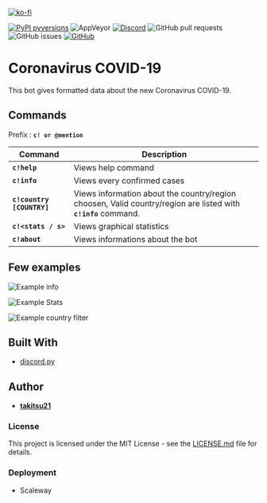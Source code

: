 [![ko-fi](https://www.ko-fi.com/img/githubbutton_sm.svg)](https://ko-fi.com/U7U1RSV5)

[![PyPI pyversions](https://img.shields.io/badge/python-3.8-blue)](https://www.python.org/)  ![AppVeyor](https://img.shields.io/appveyor/ci/takitsu21/WarframeTrader) [![Discord](https://img.shields.io/discord/556268083681951759?color=blue&label=discord)](http://discord.gg/wTxbQYb) ![GitHub pull requests](https://img.shields.io/github/issues-pr/takitsu21/covid-19-tracker) ![GitHub issues](https://img.shields.io/github/issues/takitsu21/covid-19-tracker) [![GitHub](https://img.shields.io/github/license/takitsu21/covid-19-tracker)](LICENCE)

# Coronavirus COVID-19

This bot gives formatted data about the new Coronavirus COVID-19.

## Commands

Prefix : **`c! or @mention`**

| Command | Description |
| ------- | ----------- |
| **`c!help`** | Views help command |
| **`c!info`** | Views every confirmed cases |
| **`c!country [COUNTRY]`** | Views information about the country/region choosen, Valid country/region are listed with **`c!info`** command. |
| **`c!<stats / s>`** | Views graphical statistics |
| **`c!about`** | Views informations about the bot |

## Few examples

![Example info](https://i.imgur.com/h502DQL.png)

![Example Stats](https://media.discordapp.net/attachments/528940321141424138/684076556049580095/data_stats.png)

![Example country filter](https://i.imgur.com/lLYU6qa.png)

## Built With

* [discord.py](https://discordpy.readthedocs.io/en/latest/)

## Author

* [**takitsu21**](https://github.com/takitsu21/)

### License

This project is licensed under the MIT License - see the [LICENSE.md](LICENSE) file for details.

### Deployment

* Scaleway
